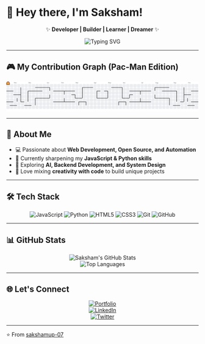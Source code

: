 # 👋 Hey there, I'm Saksham!  

<div align="center">
  
✨ **Developer | Builder | Learner | Dreamer** ✨  

![Typing SVG](https://readme-typing-svg.herokuapp.com?font=Fira+Code&pause=1000&color=00FFB3&center=true&vCenter=true&width=600&lines=Welcome+to+my+GitHub!;Always+learning+new+things;Turning+ideas+into+reality;Code.+Create.+Innovate.)

</div>

---

## 🎮 My Contribution Graph (Pac-Man Edition)

<picture>
  <source media="(prefers-color-scheme: dark)" srcset="https://raw.githubusercontent.com/sakshamup-07/sakshamup-07/output/pacman-contribution-graph-dark.svg">
  <source media="(prefers-color-scheme: light)" srcset="https://raw.githubusercontent.com/sakshamup-07/sakshamup-07/output/pacman-contribution-graph.svg">
  <img alt="Pac-Man Contribution Graph" src="https://raw.githubusercontent.com/sakshamup-07/sakshamup-07/output/pacman-contribution-graph.svg">
</picture>

---

## 🚀 About Me  

- 💻 Passionate about **Web Development, Open Source, and Automation**  
- 🎯 Currently sharpening my **JavaScript & Python skills**  
- 🌱 Exploring **AI, Backend Development, and System Design**  
- 🎨 Love mixing **creativity with code** to build unique projects  

---

## 🛠️ Tech Stack  

<div align="center">

![JavaScript](https://img.shields.io/badge/-JavaScript-F7DF1E?logo=javascript&logoColor=black&style=for-the-badge)
![Python](https://img.shields.io/badge/-Python-3776AB?logo=python&logoColor=white&style=for-the-badge)
![HTML5](https://img.shields.io/badge/-HTML5-E34F26?logo=html5&logoColor=white&style=for-the-badge)
![CSS3](https://img.shields.io/badge/-CSS3-1572B6?logo=css3&logoColor=white&style=for-the-badge)
![Git](https://img.shields.io/badge/-Git-F05032?logo=git&logoColor=white&style=for-the-badge)
![GitHub](https://img.shields.io/badge/-GitHub-181717?logo=github&logoColor=white&style=for-the-badge)

</div>

---

## 📊 GitHub Stats  

<div align="center">

![Saksham's GitHub Stats](https://github-readme-stats.vercel.app/api?username=sakshamup-07&show_icons=true&theme=tokyonight)  
![Top Languages](https://github-readme-stats.vercel.app/api/top-langs/?username=sakshamup-07&layout=compact&theme=tokyonight)

</div>

---

## 🌐 Let's Connect  

<div align="center">

[![Portfolio](https://img.shields.io/badge/🌍-Portfolio-00FFB3?style=for-the-badge&logo=vercel&logoColor=white)](https://your-portfolio-link.com)  
[![LinkedIn](https://img.shields.io/badge/💼-LinkedIn-0077B5?style=for-the-badge&logo=linkedin&logoColor=white)](https://linkedin.com/in/yourusername)  
[![Twitter](https://img.shields.io/badge/🐦-Twitter-1DA1F2?style=for-the-badge&logo=twitter&logoColor=white)](https://twitter.com/yourusername)  

</div>

---

⭐ From [sakshamup-07](https://github.com/sakshamup-07)  

